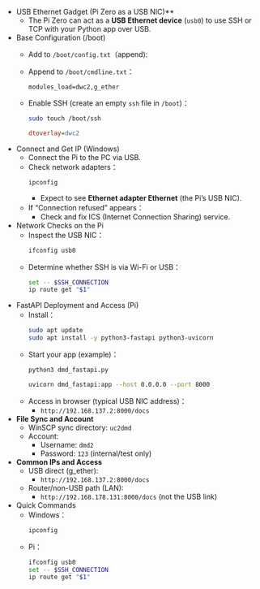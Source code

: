 - USB Ethernet Gadget (Pi Zero as a USB NIC)**
    - The Pi Zero can act as a **USB Ethernet device** (`usb0`) to use SSH or TCP with your Python app over USB.
- Base Configuration (/boot)
    - Add to `/boot/config.txt`（append):
    - Append to `/boot/cmdline.txt`：
        ```
        modules_load=dwc2,g_ether
        ```
    - Enable SSH (create an empty `ssh` file in `/boot`)：
        ```bash
        sudo touch /boot/ssh
        ```

        ```ini
        dtoverlay=dwc2
        ```
- Connect and Get IP (Windows)
    - Connect the Pi to the PC via USB.
    - Check network adapters：
        ```powershell
        ipconfig
        ```
        - Expect to see **Ethernet adapter Ethernet** (the Pi’s USB NIC).
    - If “Connection refused” appears：
        - Check and fix ICS (Internet Connection Sharing) service.
- Network Checks on the Pi
    - Inspect the USB NIC：
        ```bash
        ifconfig usb0
        ```
    - Determine whether SSH is via Wi-Fi or USB：
        ```bash
        set -- $SSH_CONNECTION
        ip route get "$1"
        ```
- FastAPI Deployment and Access (Pi)
    - Install：
        ```bash
        sudo apt update
        sudo apt install -y python3-fastapi python3-uvicorn
        ```
    - Start your app (example)：
		```bash
		python3 dmd_fastapi.py
		```
        ```bash
        uvicorn dmd_fastapi:app --host 0.0.0.0 --port 8000
        ```
    - Access in browser (typical USB NIC address)：
        - `http://192.168.137.2:8000/docs`
- **File Sync and Account**
    - WinSCP sync directory: `uc2dmd`
    - Account:
        - Username: `dmd2`
        - Password: `123` (internal/test only)
- **Common IPs and Access**
    - USB direct (g_ether):
        - `http://192.168.137.2:8000/docs`
    - Router/non-USB path (LAN):
        - `http://192.168.178.131:8000/docs` (not the USB link)
- Quick Commands
    - Windows：
        ```bash
        ipconfig
        ```
    - Pi：
        ```bash
        ifconfig usb0
        set -- $SSH_CONNECTION
        ip route get "$1"
        ```
